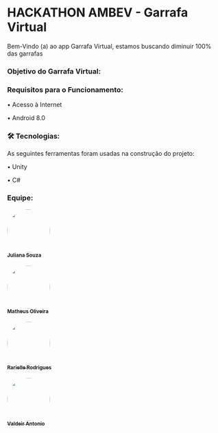 # HACKATHON AMBEV - Garrafa Virtual

Bem-Vindo (a) ao app Garrafa Virtual, estamos buscando diminuir 100% das garrafas

### Objetivo do Garrafa Virtual:



### Requisitos para o Funcionamento:

• Acesso à Internet

• Android 8.0


### 🛠 Tecnologias:

As seguintes ferramentas foram usadas na construção do projeto:

•	Unity

•	C#


### Equipe:

<a href="https://www.linkedin.com/in/juliana-souza-982bb9135/">
  <img style="border-radius: 50%;" src="https://cdn.discordapp.com/attachments/763941475914219561/765325181903962182/WhatsApp_Image_2020-10-12_at_16.59.34.jpeg" width="100px;" alt=""/>
  <br />
 <sub><b>Juliana Souza</b></sub></a>
 
 <br />
  <br />
 <a href="https://www.linkedin.com/in/matheusoliveiramso/">
  <img style="border-radius: 50%;" src="https://user-images.githubusercontent.com/71046633/101298258-75f54e00-3803-11eb-9361-1aec43bc744a.jpeg" width="100px;" alt=""/>
  <br />
  <sub><b>Matheus Oliveira</b></sub></a>
 
 <br />
 <br />
 <a href="https://www.linkedin.com/in/rarielle-rodrigues/">
  <img style="border-radius: 50%;" src="https://user-images.githubusercontent.com/71046633/101298203-2f075880-3803-11eb-96e8-507728042d6b.jpeg" width="100px;" alt=""/>
  <br />
 <sub><b>Rarielle Rodrigues</b></sub></a>
 
  <br />
  <br />
 <a href="https://www.facebook.com/valdeir.antonio.52">
  <img style="border-radius: 50%;" src="https://user-images.githubusercontent.com/71046633/101299002-d9cd4600-3806-11eb-9df3-3057208bca30.jpeg" width="100px;" alt=""/>
  <br />
 <sub><b>Valdeir Antonio</b></sub></a>
